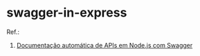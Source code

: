 # swagger-in-express

Ref.:

1. [Documentação automática de APIs em Node.js com Swagger](https://davibaltar.medium.com/documenta%C3%A7%C3%A3o-autom%C3%A1tica-de-apis-em-node-js-eb03041c643b)

